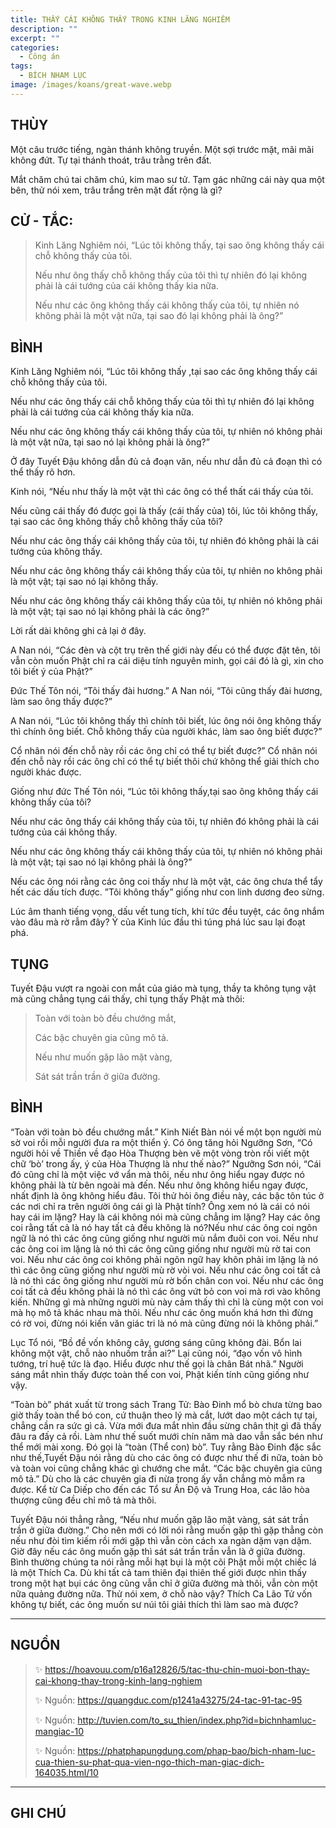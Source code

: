 ```yaml
---
title: THẤY CÁI KHÔNG THẤY TRONG KINH LĂNG NGHIÊM
description: ""
excerpt: ""
categories:
  - Công án
tags:
  - BÍCH NHAM LỤC
image: /images/koans/great-wave.webp
---
```


## THÙY

Một câu trước tiếng, ngàn thánh không truyền. Một sợi trước mặt, mãi mãi không đứt. Tự tại thánh thoát, trâu trằng trên đất.

Mắt chăm chú tai chăm chú, kim mao sư tử. Tạm gác những cái này qua một bên, thử nói xem, trâu trắng trên mặt đất rộng là gì?

## CỬ - TẮC:

> Kinh Lăng Nghiêm nói, “Lúc tôi không thấy, tại sao ông không thấy cái chỗ không thấy của tôi.
>
> Nếu như ông thấy chỗ không thấy của tôi thì tự nhiên đó lại không phải là cái tướng của cái không thấy kia nữa.
>
> Nếu như các ông không thấy cái không thấy của tôi, tự nhiên nó không phải là một vật nữa, tại sao đó lại không phải là ông?”

## BÌNH

Kinh Lăng Nghiêm nói, “Lúc tôi không thấy ,tại sao các ông không thấy cái chỗ không thấy của tôi.

Nếu như các ông thấy cái chỗ không thấy của tôi thì tự nhiên đó lại không phải là cái tướng của cái không thấy kia nữa.

Nếu như các ông không thấy cái không thấy của tôi, tự nhiên nó không phải là một vật nữa, tại sao nó lại không phải là ông?”

Ở đây Tuyết Đậu không dẫn đủ cả đoạn văn, nếu như dẫn đủ cả đoạn thì có thể thấy rõ hơn.

Kinh nói, “Nếu như thấy là một vật thì các ông có thể thất cái thấy của tôi.

Nếu cũng cái thấy đó được gọi là thấy (cái thấy của) tôi, lúc tôi không thấy, tại sao các ông không thấy chỗ không thấy của tôi?

Nếu như các ông thấy cái không thấy của tôi, tự nhiên đó không phải là cái tướng của không thấy.

Nếu như các ông không thấy cái không thấy của tôi, tự nhiên no không phải là một vật; tại sao nó lại không thấy.

Nếu như các ông không thấy cái không thấy của tôi, tự nhiên nó không phải là một vật; tại sao nó lại không phải là các ông?”

Lời rất dài không ghi cả lại ở đây.

A Nan nói, “Các đèn và cột trụ trên thế giới này đếu có thể được đặt tên, tôi vẫn còn muốn Phật chỉ ra cái diệu tính nguyên minh, gọi cái đó là gì, xin cho tôi biết ý của Phật?”

Đức Thế Tôn nói, “Tôi thấy đài hương.” A Nan nói, “Tôi cũng thấy đài hương, làm sao ông thấy được?”

A Nan nói, “Lúc tôi không thấy thì chính tôi biết, lúc ông nói ông không thấy thì chính ông biết. Chỗ không thấy của người khác, làm sao ông biết được?”

Cổ nhân nói đến chỗ này rồi các ông chỉ có thể tự biết được?” Cổ nhân nói đến chỗ này rồi các ông chỉ có thể tự biết thôi chứ không thể giải thích cho người khác được.

Giống như đức Thế Tôn nói, “Lúc tôi không thấy,tại sao ông không thấy cái không thấy của tôi?

Nếu như các ông thấy cái không thấy của tôi, tự nhiên đó không phải là cái tướng của cái không thấy.

Nếu như các ông không thấy cái không thấy của tôi, tự nhiên nó không phải là một vật; tại sao nó lại không phải là ông?”

Nếu các ông nói rằng các ông coi thấy như là một vật, các ông chưa thể tẩy hết các dấu tích được. ”Tôi không thấy” giống như con linh dương đeo sừng.

Lúc âm thanh tiếng vọng, dấu vết tung tích, khí tức đều tuyệt, các ông nhắm vào đâu mà rờ rẫm đây? Ý của Kinh lúc đầu thì túng phá lúc sau lại đoạt phá.

## TỤNG

Tuyết Đậu vượt ra ngoài con mắt của giáo mà tụng, thầy ta không tụng vật mà cũng chẳng tụng cái thấy, chỉ tụng thấy Phật mà thôi:

> Toàn với toàn bò đều chướng mắt,
>
> Các bậc chuyên gia cũng mô tả.
>
> Nếu như muốn gặp lão mặt vàng,
>
> Sát sát trần trần ở giữa đường.

## BÌNH

“Toàn với toàn bò đều chướng mắt.” Kinh Niết Bàn nói về một bọn người mù sờ voi rồi mỗi người đưa ra một thiển ý. Có ông tăng hỏi Ngưỡng Sơn, “Có người hỏi về Thiền về đạo Hòa Thượng bèn vẽ một vòng tròn rồi viết một chữ ‘bò’ trong ấy, ý của Hòa Thượng là như thế nào?” Ngưỡng Sơn nói, “Cái đó cũng chỉ là một việc vớ vẩn mà thôi, nếu như ông hiểu ngay được nó không phải là từ bên ngoài mà đến. Nếu như ông không hiểu ngay được, nhất định là ông không hiểu đâu. Tôi thử hỏi ông điều này, các bậc tôn túc ở các nơi chỉ ra trên người ông cái gì là Phật tính? Ông xem nó là cái có nói hay cái im lặng? Hay là cái không nói mà cũng chẳng im lặng? Hay các ông coi rằng tất cả là nó hay tất cả đều không là nó?Nếu như các ông coi ngôn ngữ là nó thì các ông cũng giống như người mù nắm đuôi con voi. Nếu như các ông coi im lặng là nó thì các ông cũng giống như người mù rờ tai con voi. Nếu như các ông coi không phải ngôn ngữ hay khôn phải im lặng là nó thì các ông cũng giống như người mù rờ vòi voi. Nếu như các ông coi tất cả là nó thì các ông giống như người mù rờ bốn chân con voi. Nếu như các ông coi tất cả đều không phải là nó thì các ông vứt bỏ con voi mà rơi vào không kiến. Những gì mà những người mù này cảm thấy thì chỉ là cùng một con voi mà họ mô tả khác nhau mà thôi. Nếu như các ông muốn khá hơn thì đừng có rờ voi, đừng nói kiến văn giác tri là nó mà cũng đừng nói là không phải.”

Lục Tổ nói, “Bồ đề vốn không cây, gương sáng cũng không đài. Bổn lai không một vật, chỗ nào nhuốm trần ai?” Lại cũng nói, “đạo vốn vô hình tướng, trí huệ tức là đạo. Hiểu được như thế gọi là chân Bát nhã.” Người sáng mắt nhìn thấy được toàn thể con voi, Phật kiến tính cũng giống như vậy.

“Toàn bò” phát xuất từ trong sách Trang Tử: Bào Đinh mổ bò chưa từng bao giờ thấy toàn thể bó con, cứ thuận theo lý mà cắt, lướt dao một cách tự tại, chẳng cần ra sức gì cả. Vừa mới đưa mắt nhìn đầu sừng chân thịt gì đã thấy đâu ra đấy cả rồi. Làm như thế suốt mưới chín năm mà dao vẫn sắc bén như thể mới mài xong. Đó gọi là “toàn (Thể con) bò”. Tuy rằng Bào Đinh đặc sắc như thế,Tuyết Đậu nói rằng dù cho các ông có được như thế đi nữa, toàn bò và toàn voi cũng chẳng khác gì chướng che mắt. “Các bậc chuyên gia cũng mô tả.” Dù cho là các chuyên gia đi nừa trong ấy vẫn chẳng mò mẫm ra được. Kể từ Ca Diếp cho đến các Tổ sư Ấn Độ và Trung Hoa, các lão hòa thượng cũng đều chỉ mô tả mà thôi.

Tuyết Đậu nói thẳng rằng, “Nếu như muốn gặp lão mặt vàng, sát sát trần trần ở giữa đường.” Cho nên mới có lời nói rằng muốn gặp thì gặp thẳng còn nếu như đòi tìm kiếm rồi mới gặp thì vẫn còn cách xa ngàn dặm vạn dặm. Giờ đây nếu các ông muốn gặp thì sát sát trần trần vẫn là ở giữa đường. Bình thường chúng ta nói rằng mỗi hạt bụi là một cõi Phật mỗi một chiếc lá là một Thích Ca. Dù khi tất cả tam thiên đại thiên thế giới được nhìn thấy trong một hạt bụi các ông cũng vẫn chỉ ở giữa đường mà thôi, vẫn còn một nữa quảng đường nữa. Thử nói xem, ở chỗ nào vậy? Thích Ca Lão Tử vốn không tự biết, các ông muốn sư núi tôi giải thích thì làm sao mà được?

<hr class="blog-rule" />

## NGUỒN

> ✨ https://hoavouu.com/p16a12826/5/tac-thu-chin-muoi-bon-thay-cai-khong-thay-trong-kinh-lang-nghiem
>
> ✨ Nguồn: https://quangduc.com/p1241a43275/24-tac-91-tac-95
>
> ✨ Nguồn: http://tuvien.com/to_su_thien/index.php?id=bichnhamluc-mangiac-10
>
> ✨ Nguồn: https://phatphapungdung.com/phap-bao/bich-nham-luc-cua-thien-su-phat-qua-vien-ngo-thich-man-giac-dich-164035.html/10

<hr class="blog-rule" />

## GHI CHÚ

[^1]: ⭐️ 
